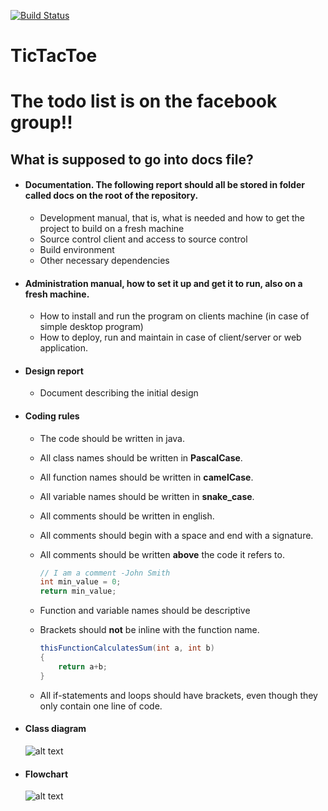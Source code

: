 [![Build Status](https://travis-ci.org/HUGB-NULL/TicTacToe.png)](https://travis-ci.org/HUGB-NULL/TicTacToe)

# TicTacToe

# The todo list is on the facebook group!!

## What is supposed to go into docs file?

* #### Documentation. The following report should all be stored in folder called docs on the root of the repository.

    * Development manual, that is, what is needed and how to get the project to build on a fresh machine
    * Source control client and access to source control
    * Build environment
    * Other necessary dependencies
* #### Administration manual, how to set it up and get it to run, also on a fresh machine.
    * How to install and run the program on clients machine (in case of simple desktop program)
    * How to deploy, run and maintain in case of client/server or web application.
    
* #### Design report
    * Document describing the initial design
    
* #### Coding rules
    * The code should be written in java. 
    * All class names should be written in __PascalCase__.
    * All function names should be written in __camelCase__.
    * All variable names should be written in __snake_case__.
    * All comments should be written in english.
    * All comments should begin with a space and end with a signature.
    * All comments should be written __above__ the code it refers to.
    
        ```java
        // I am a comment -John Smith
        int min_value = 0;
        return min_value;
        ```

    * Function and variable names should be descriptive
    * Brackets should __not__ be inline with the function name.
    
        ```java
        thisFunctionCalculatesSum(int a, int b)
        { 
            return a+b; 
        }
        ```
        
    * All if-statements and loops should have brackets, even though they only contain one line of code.

* #### Class diagram
   ![alt text](http://i.imgur.com/pwc9F86.png "Class diagram")
   
* #### Flowchart
   ![alt text](http://i.imgur.com/ngvZbsU.png "Flowchart")

